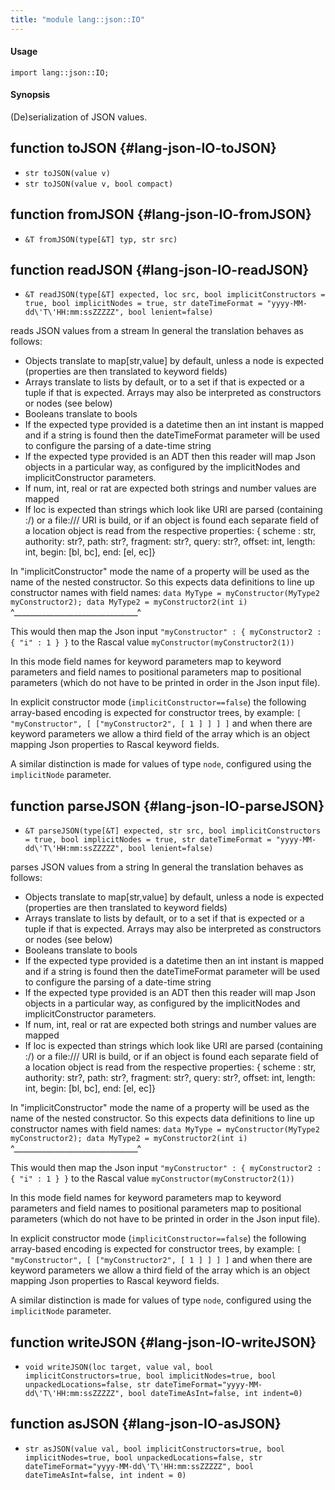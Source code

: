 ```yaml
---
title: "module lang::json::IO"
---
```


#### Usage

`import lang::json::IO;`

#### Synopsis

(De)serialization of JSON values.


## function toJSON {#lang-json-IO-toJSON}

* ``str toJSON(value v)``
* ``str toJSON(value v, bool compact)``

## function fromJSON {#lang-json-IO-fromJSON}

* ``&T fromJSON(type[&T] typ, str src)``

## function readJSON {#lang-json-IO-readJSON}

* ``&T readJSON(type[&T] expected, loc src, bool implicitConstructors = true, bool implicitNodes = true, str dateTimeFormat = "yyyy-MM-dd\'T\'HH:mm:ssZZZZZ", bool lenient=false)``

reads JSON values from a stream
In general the translation behaves as follows:
 * Objects translate to map[str,value] by default, unless a node is expected (properties are then translated to keyword fields)
 * Arrays translate to lists by default, or to a set if that is expected or a tuple if that is expected. Arrays may also be interpreted as constructors or nodes (see below)
 * Booleans translate to bools
 * If the expected type provided is a datetime then an int instant is mapped and if a string is found then the dateTimeFormat parameter will be used to configure the parsing of a date-time string
 * If the expected type provided is an ADT then this reader will map Json objects in a particular way, as configured by the implicitNodes and implicitConstructor 
   parameters.
 * If num, int, real or rat are expected both strings and number values are mapped
 * If loc is expected than strings which look like URI are parsed (containing :/) or a file:/// URI is build, or if an object is found each separate field of
   a location object is read from the respective properties: { scheme : str, authority: str?, path: str?, fragment: str?, query: str?, offset: int, length: int, begin: [bl, bc], end: [el, ec]}
  
In "implicitConstructor" mode the name of a property will be used as the name of the nested constructor. So this expects data definitions to line up constructor
names with field names: `data MyType = myConstructor(MyType2 myConstructor2); data MyType2 = myConstructor2(int i)`
                                                             ^_______________________________^
                                                             
This would then map the Json input `"myConstructor" : { myConstructor2 : { "i" : 1 } }` to the Rascal value `myConstructor(myConstructor2(1))`
                                                             
In this mode field names for keyword parameters map to keyword parameters and field names to positional parameters map to positional parameters (which do not have
to be printed in order in the Json input file).                                                             
                                                             
In explicit constructor mode (`implicitConstructor==false`) the following array-based encoding is expected for constructor trees, by example:
   `[ "myConstructor", [ ["myConstructor2", [ 1 ] ] ] ]` and when there are keyword parameters we allow a third field of the array which is an object mapping
   Json properties to Rascal keyword fields.  
   
A similar distinction is made for values of type `node`, configured using the `implicitNode` parameter.                                                                                                                    

## function parseJSON {#lang-json-IO-parseJSON}

* ``&T parseJSON(type[&T] expected, str src, bool implicitConstructors = true, bool implicitNodes = true, str dateTimeFormat = "yyyy-MM-dd\'T\'HH:mm:ssZZZZZ", bool lenient=false)``

parses JSON values from a string
In general the translation behaves as follows:
 * Objects translate to map[str,value] by default, unless a node is expected (properties are then translated to keyword fields)
 * Arrays translate to lists by default, or to a set if that is expected or a tuple if that is expected. Arrays may also be interpreted as constructors or nodes (see below)
 * Booleans translate to bools
 * If the expected type provided is a datetime then an int instant is mapped and if a string is found then the dateTimeFormat parameter will be used to configure the parsing of a date-time string
 * If the expected type provided is an ADT then this reader will map Json objects in a particular way, as configured by the implicitNodes and implicitConstructor 
   parameters.
 * If num, int, real or rat are expected both strings and number values are mapped
 * If loc is expected than strings which look like URI are parsed (containing :/) or a file:/// URI is build, or if an object is found each separate field of
   a location object is read from the respective properties: { scheme : str, authority: str?, path: str?, fragment: str?, query: str?, offset: int, length: int, begin: [bl, bc], end: [el, ec]}
  
In "implicitConstructor" mode the name of a property will be used as the name of the nested constructor. So this expects data definitions to line up constructor
names with field names: `data MyType = myConstructor(MyType2 myConstructor2); data MyType2 = myConstructor2(int i)`
                                                             ^_______________________________^
                                                             
This would then map the Json input `"myConstructor" : { myConstructor2 : { "i" : 1 } }` to the Rascal value `myConstructor(myConstructor2(1))`
                                                             
In this mode field names for keyword parameters map to keyword parameters and field names to positional parameters map to positional parameters (which do not have
to be printed in order in the Json input file).                                                             
                                                             
In explicit constructor mode (`implicitConstructor==false`) the following array-based encoding is expected for constructor trees, by example:
   `[ "myConstructor", [ ["myConstructor2", [ 1 ] ] ] ]` and when there are keyword parameters we allow a third field of the array which is an object mapping
   Json properties to Rascal keyword fields.  
   
A similar distinction is made for values of type `node`, configured using the `implicitNode` parameter.                                                                                                                    

## function writeJSON {#lang-json-IO-writeJSON}

* ``void writeJSON(loc target, value val, bool implicitConstructors=true, bool implicitNodes=true, bool unpackedLocations=false, str dateTimeFormat="yyyy-MM-dd\'T\'HH:mm:ssZZZZZ", bool dateTimeAsInt=false, int indent=0)``

## function asJSON {#lang-json-IO-asJSON}

* ``str asJSON(value val, bool implicitConstructors=true, bool implicitNodes=true, bool unpackedLocations=false, str dateTimeFormat="yyyy-MM-dd\'T\'HH:mm:ssZZZZZ", bool dateTimeAsInt=false, int indent = 0)``

